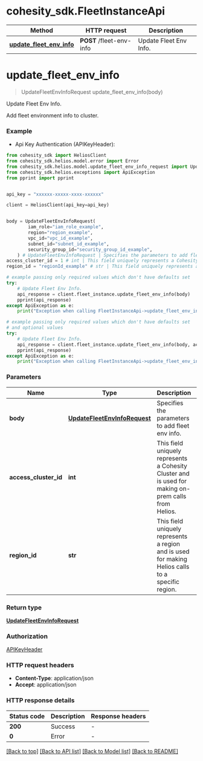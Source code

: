 # cohesity_sdk.FleetInstanceApi


Method | HTTP request | Description
------------- | ------------- | -------------
[**update_fleet_env_info**](FleetInstanceApi.md#update_fleet_env_info) | **POST** /fleet-env-info | Update Fleet Env Info.


# **update_fleet_env_info**
> UpdateFleetEnvInfoRequest update_fleet_env_info(body)

Update Fleet Env Info.

Add fleet environment info to cluster.

### Example

* Api Key Authentication (APIKeyHeader):
```python
from cohesity_sdk import HeliosClient
from cohesity_sdk.helios.model.error import Error
from cohesity_sdk.helios.model.update_fleet_env_info_request import UpdateFleetEnvInfoRequest
from cohesity_sdk.helios.exceptions import ApiException
from pprint import pprint


api_key = "xxxxxx-xxxxx-xxxx-xxxxxx"

client = HeliosClient(api_key=api_key)


body = UpdateFleetEnvInfoRequest(
        iam_role="iam_role_example",
        region="region_example",
        vpc_id="vpc_id_example",
        subnet_id="subnet_id_example",
        security_group_id="security_group_id_example",
    ) # UpdateFleetEnvInfoRequest | Specifies the parameters to add fleet env info.
access_cluster_id = 1 # int | This field uniquely represents a Cohesity Cluster and is used for making on-prem calls from Helios. (optional)
region_id = "regionId_example" # str | This field uniquely represents a region and is used for making Helios calls to a specific region. (optional)

# example passing only required values which don't have defaults set
try:
	# Update Fleet Env Info.
	api_response = client.fleet_instance.update_fleet_env_info(body)
	pprint(api_response)
except ApiException as e:
	print("Exception when calling FleetInstanceApi->update_fleet_env_info: %s\n" % e)

# example passing only required values which don't have defaults set
# and optional values
try:
	# Update Fleet Env Info.
	api_response = client.fleet_instance.update_fleet_env_info(body, access_cluster_id=access_cluster_id, region_id=region_id)
	pprint(api_response)
except ApiException as e:
	print("Exception when calling FleetInstanceApi->update_fleet_env_info: %s\n" % e)
```


### Parameters

Name | Type | Description  | Notes
------------- | ------------- | ------------- | -------------
 **body** | [**UpdateFleetEnvInfoRequest**](UpdateFleetEnvInfoRequest.md)| Specifies the parameters to add fleet env info. |
 **access_cluster_id** | **int**| This field uniquely represents a Cohesity Cluster and is used for making on-prem calls from Helios. | [optional]
 **region_id** | **str**| This field uniquely represents a region and is used for making Helios calls to a specific region. | [optional]

### Return type

[**UpdateFleetEnvInfoRequest**](UpdateFleetEnvInfoRequest.md)

### Authorization

[APIKeyHeader](../README.md#APIKeyHeader)

### HTTP request headers

 - **Content-Type**: application/json
 - **Accept**: application/json


### HTTP response details
| Status code | Description | Response headers |
|-------------|-------------|------------------|
**200** | Success |  -  |
**0** | Error |  -  |

[[Back to top]](#) [[Back to API list]](../README.md#documentation-for-api-endpoints) [[Back to Model list]](../README.md#documentation-for-models) [[Back to README]](../README.md)

